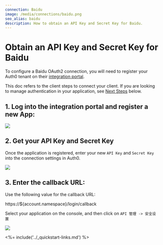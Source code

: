 ```yaml
---
connection: Baidu
image: /media/connections/baidu.png
seo_alias: baidu
description: How to obtain an API Key and Secret Key for Baidu.
---
```


# Obtain an API Key and Secret Key for Baidu

To configure a Baidu OAuth2 connection, you will need to register your Auth0 tenant on their [integration portal](https://developer.baidu.com/dev).

This doc refers to the client steps to connect your client. If you are looking to manage authentication in your application, see [Next Steps](#next-steps) below.

## 1. Log into the integration portal and register a new App:

![](/media/articles/connections/social/baidu/baidu-register-1.png)


## 2. Get your API Key and Secret Key

Once the application is registered, enter your new `API Key` and `Secret Key` into the connection settings in Auth0.

![](/media/articles/connections/social/baidu/baidu-register-2.png)


## 3. Enter the callback URL:

Use the following value for the callback URL:

  https://${account.namespace}/login/callback

Select your application on the console, and then click on `API 管理 -> 安全设置`

![](/media/articles/connections/social/baidu/baidu-register-3.png)

<%= include('../_quickstart-links.md') %>
